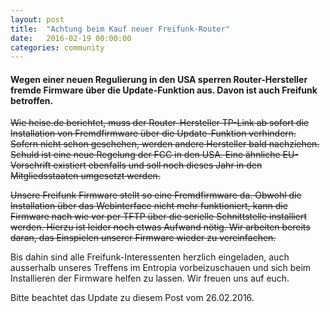 ```yaml
---
layout: post
title:  "Achtung beim Kauf neuer Freifunk-Router"
date:   2016-02-19 00:00:00
categories: community
---
```


#### Wegen einer neuen Regulierung in den USA sperren Router-Hersteller fremde Firmware über die Update-Funktion aus. Davon ist auch Freifunk betroffen.

<s> Wie heise.de berichtet, muss der Router-Hersteller TP-Link ab sofort die Installation von Fremdfirmware über die Update-Funktion verhindern.  Sofern nicht schon geschehen, werden andere Hersteller bald nachziehen. Schuld ist eine neue Regelung der FCC in den USA. Eine ähnliche EU-Vorschrift existiert ebenfalls und soll noch dieses Jahr in den Mitgliedsstaaten umgesetzt werden.

Unsere Freifunk Firmware stellt so eine Fremdfirmware da. Obwohl die Installation über das Webinterface nicht mehr funktioniert, kann die Firmware nach wie vor per TFTP über die serielle Schnittstelle installiert werden. Hierzu ist leider noch etwas Aufwand nötig. Wir arbeiten bereits daran, das Einspielen unserer Firmware wieder zu vereinfachen. </s>

Bis dahin sind alle Freifunk-Interessenten herzlich eingeladen, auch ausserhalb unseres Treffens im Entropia vorbeizuschauen und sich beim Installieren der Firmware helfen zu lassen. Wir freuen uns auf euch.

Bitte beachtet das Update zu diesem Post vom 26.02.2016.